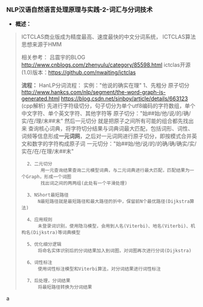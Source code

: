 ### NLP汉语自然语言处理原理与实践-2-词汇与分词技术
- **概述：**
> ICTCLAS商业版成为精度最高、速度最快的中文分词系统，
> ICTCLAS算法思想来源于HMM
>
> 相关参考：
> 吕震宇的BLOG http://www.cnblogs.com/zhenyulu/category/85598.html
> ictclas开源(1.0)版本：https://github.com/nwaiting/ictclas
>
>**流程：**
> HanLP分词流程：
>       实例："他说的确实在理"
>       1、先粗分 原子切分
>           http://www.hankcs.com/nlp/segment/the-word-graph-is-generated.html
>           https://blog.csdn.net/sinboy/article/details/663123 (cpp解析)
>           先进行字符级切分，句子切分为单个utf8编码的字符数组，单个中文字符、单个英文字符、其他字符等
>           原子切分："始##始/他/说/的/确/实/在/理/末##末"
>         然后一元切分 就是把原子之间所有可能的组合都先找出来
>           查询核心词典，将字符切分结果与词典词最大匹配，包括词形、词性、词频等信息形成**一元词网**，之后对一元词网进行原子切分，即按模式合并英文和数字的字符构成原子词
>           一元切分："始##始/他/说/的/的确/确/确实/实/实在/在/在理/末##末"
>
>       2、二元切分
>            用一元查询结果查询二元模型词典，与二元词典进行最大匹配，匹配结果为一个Graph，形成一个词图
>            找出词之间的两两组(此处有一个平滑处理)
>
>       3、NShort最短路径
>           N最短路径就是最短路径和最大路径的折中，保留前N个最优路径(Dijkstra算法)
>
>       4、应用规则
>           未登录词识别，使用隐马模型，会用到人名(Viterbi)、地名(Viterbi)、机构名(Dijkstra)等词典模型
>
>       5、优化细分逻辑
>           将命名实体识别后的分词结果加入到词图，对词图再次进行分词(Dijkstra)
>
>       6、词性标注
>           使用词性标注模型和Viterbi算法，对分词结果进行词性标注
>
>       7、后处理，分词结果
>           将最短路径转换为分词结果
>
>








































a
